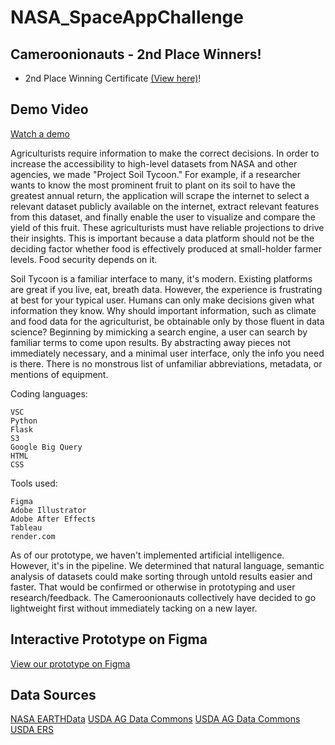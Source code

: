 # NASA_SpaceAppChallenge

## Cameroonionauts - 2nd Place Winners! ##

- 2nd Place Winning Certificate [(View here)](https://github.com/yli12313/NASA_SpaceAppChallenge/blob/main/certificate/Secon%20Place%20Award.pdf)!

## Demo Video ##
[Watch a demo](https://youtu.be/oupZIneJzl4?si=ewoqFXbj7z9YqSix)

Agriculturists require information to make the correct decisions. In order to increase the accessibility to high-level datasets from NASA and other agencies, we made "Project Soil Tycoon." For example, if a researcher wants to know the most prominent fruit to plant on its soil to have the greatest annual return, the application will scrape the internet to select a relevant dataset publicly available on the internet, extract relevant features from this dataset, and finally enable the user to visualize and compare the yield of this fruit. These agriculturists must have reliable projections to drive their insights. This is important because a data platform should not be the deciding factor whether food is effectively produced at small-holder farmer levels. Food security depends on it.

Soil Tycoon is a familiar interface to many, it's modern. Existing platforms are great if you live, eat, breath data. However, the experience is frustrating at best for your typical user. Humans can only make decisions given what information they know. Why should important information, such as climate and food data for the agriculturist, be obtainable only by those fluent in data science? Beginning by mimicking a search engine, a user can search by familiar terms to come upon results. By abstracting away pieces not immediately necessary, and a minimal user interface, only the info you need is there. There is no monstrous list of unfamiliar abbreviations, metadata, or mentions of equipment.

Coding languages:

    VSC
    Python
    Flask
    S3
    Google Big Query
    HTML
    CSS

Tools used:

    Figma
    Adobe Illustrator
    Adobe After Effects
    Tableau
    render.com

As of our prototype, we haven't implemented artificial intelligence. However, it's in the pipeline. We determined that natural language, semantic analysis of datasets could make sorting through untold results easier and faster. That would be confirmed or otherwise in prototyping and user research/feedback. The Cameroonionauts collectively have decided to go lightweight first without immediately tacking on a new layer.


## Interactive Prototype on Figma ##
[View our prototype on Figma](<https://www.figma.com/proto/R65FodzeGFKTBDm1Th5UB4/Cameroonianauts-NASA-Space-Apps-23-Prototype?page-id=303%3A5687&type=design&node-id=305-1393&viewport=225%2C564%2C0.09&t=55yCoB2xX4yLzDZR-1&scaling=scale-down&starting-point-node-id=305%3A1393&mode=design)https://www.figma.com/proto/R65FodzeGFKTBDm1Th5UB4/Cameroonianauts-NASA-Space-Apps-23-Prototype?page-id=303%3A5687&type=design&node-id=305-1393&viewport=225%2C564%2C0.09&t=55yCoB2xX4yLzDZR-1&scaling=scale-down&starting-point-node-id=305%3A1393&mode=design/> "Named link title")

## Data Sources ##
[NASA EARTHData](https://search.earthdata.nasa.gov/search/granules?p=C2216864433-ORNL_CLOUD&amp;pg[0][v]=f&amp;pg[0][gsk]=-start_date&amp;q=csv&amp;gdf=CSV&amp;tl=1696808786.967!3!!&amp;fst0=Agriculture)
[USDA AG Data Commons](https://data.nal.usda.gov/system/files/SSURGO%202.3.2%20Data%20Dictionary_0.csv)
[USDA AG Data Commons](https://www.ers.usda.gov/webdocs/DataFiles/50673/CPIForecast.xlsx?v=7836.9)
[USDA ERS](https://www.ers.usda.gov/webdocs/DataFiles/51035/Fruit%20Prices%202020.csv?v=3053.8)
